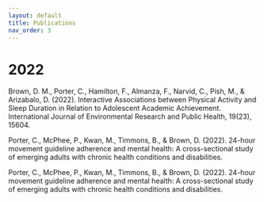 ```yaml
---
layout: default
title: Publications
nav_order: 3
---
```


# 2022

Brown, D. M., Porter, C., Hamilton, F., Almanza, F., Narvid, C., Pish, M., & Arizabalo, D. (2022). Interactive Associations between Physical Activity and Sleep Duration in Relation to Adolescent Academic Achievement. International Journal of Environmental Research and Public Health, 19(23), 15604.

Porter, C., McPhee, P., Kwan, M., Timmons, B., & Brown, D. (2022). 24-hour movement guideline adherence and mental health: A cross-sectional study of emerging adults with chronic health conditions and disabilities.

Porter, C., McPhee, P., Kwan, M., Timmons, B., & Brown, D. (2022). 24-hour movement guideline adherence and mental health: A cross-sectional study of emerging adults with chronic health conditions and disabilities.

